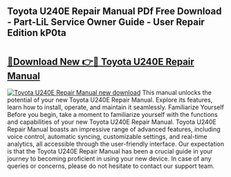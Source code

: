 ## Toyota U240E Repair Manual PDf Free Download - Part-LiL Service Owner Guide - User Repair Edition kP0ta

# <h2><a href="http://bc93350.oget.top/?id=Toyota+U240E+Repair+Manual">🔗Download New 👉🔴 Toyota U240E Repair Manual</a></h2>

[![Toyota U240E Repair Manual new download](https://i.imgur.com/5g1atiW.png)](http://bc93350.oget.top/?id=Toyota+U240E+Repair+Manual)
This manual unlocks the potential of your new Toyota U240E Repair Manual. Explore its features, learn how to install, operate, and maintain it seamlessly. Familiarize Yourself Before you begin, take a moment to familiarize yourself with the functions and capabilities of your new Toyota U240E Repair Manual. Toyota U240E Repair Manual boasts an impressive range of advanced features, including voice control, automatic syncing, customizable settings, and real-time analytics, all accessible through the user-friendly interface. Our expectation is that the Toyota U240E Repair Manual has been a crucial guide in your journey to becoming proficient in using your new device. In case of any queries or concerns, please do not hesitate to contact our support team.
